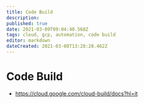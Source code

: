 ```yaml
---
title: Code Build
description: 
published: true
date: 2021-03-09T09:04:40.568Z
tags: cloud, gcp, automation, code build
editor: markdown
dateCreated: 2021-03-08T13:28:20.462Z
---
```


# Code Build
- https://cloud.google.com/cloud-build/docs?hl=it